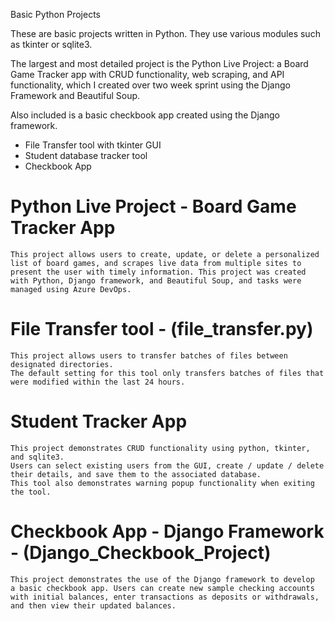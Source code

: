 Basic Python Projects

These are basic projects written in Python. They use various modules such as tkinter or sqlite3.

The largest and most detailed project is the Python Live Project: a Board Game Tracker app with CRUD functionality, web scraping, and API functionality, which I created over two week sprint using the Django Framework and Beautiful Soup.

Also included is a basic checkbook app created using the Django framework.

- File Transfer tool with tkinter GUI
- Student database tracker tool
- Checkbook App


# Python Live Project - Board Game Tracker App

    This project allows users to create, update, or delete a personalized list of board games, and scrapes live data from multiple sites to present the user with timely information. This project was created with Python, Django framework, and Beautiful Soup, and tasks were managed using Azure DevOps.

# File Transfer tool - (file_transfer.py)


	This project allows users to transfer batches of files between designated directories. 
	The default setting for this tool only transfers batches of files that were modified within the last 24 hours.
	

# Student Tracker App  
	
	This project demonstrates CRUD functionality using python, tkinter, and sqlite3. 
	Users can select existing users from the GUI, create / update / delete their details, and save them to the associated database.
	This tool also demonstrates warning popup functionality when exiting the tool.

# Checkbook App - Django Framework - (Django_Checkbook_Project)

	
	This project demonstrates the use of the Django framework to develop
	a basic checkbook app. Users can create new sample checking accounts
	with initial balances, enter transactions as deposits or withdrawals,
	and then view their updated balances.